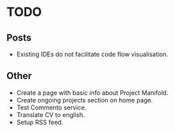 # TODO

## Posts
- Existing IDEs do not facilitate code flow visualisation.

## Other
- Create a page with basic info about Project Manifold.
- Create ongoing projects section on home page.
- Test Commento service.
- Translate CV to english.
- Setup RSS feed.